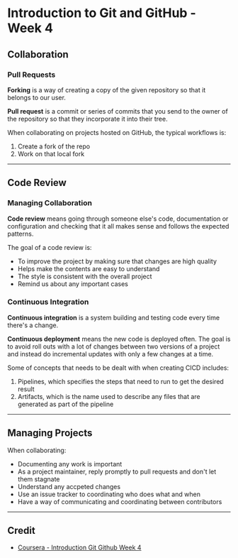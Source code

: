 # Introduction to Git and GitHub - Week 4

## Collaboration

### Pull Requests

**Forking** is a way of creating a copy of the given repository so that it belongs to our user.

**Pull request** is a commit or series of commits that you send to the owner of the repository so that they incorporate it into their tree.

When collaborating on projects hosted on GitHub, the typical workflows is:

1. Create a fork of the repo
2. Work on that local fork

---

## Code Review

### Managing Collaboration

**Code review** means going through someone else's code, documentation or configuration and checking that it all makes sense and follows the expected patterns.

The goal of a code review is:

* To improve the project by making sure that changes are high quality
* Helps make the contents are easy to understand
* The style is consistent with the overall project
* Remind us about any important cases

### Continuous Integration

**Continuous integration** is a system building and testing code every time there's a change.

**Continuous deployment** means the new code is deployed often. The goal is to avoid roll outs with a lot of changes between two versions of a project and instead do incremental updates with only a few changes at a time.

Some of concepts that needs to be dealt with when creating CICD includes:

1. Pipelines, which specifies the steps that need to run to get the desired result
2. Artifacts, which is the name used to describe any files that are generated as part of the pipeline

---

## Managing Projects

When collaborating:

* Documenting any work is important
* As a project maintainer, reply promptly to pull requests and don't let them stagnate
* Understand any accpeted changes
* Use an issue tracker to coordinating who does what and when
* Have a way of communicating and coordinating between contributors

---

## Credit

* [Coursera - Introduction Git Github Week 4](https://www.coursera.org/learn/introduction-git-github/home/week/4)
